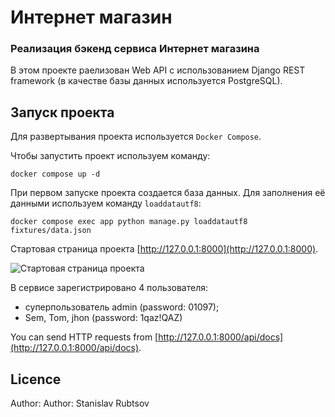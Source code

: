 # Интернет магазин
### Реализация бэкенд сервиса Интернет магазина 

В этом проекте раелизован Web API с использованием Django REST framework (в качестве базы данных используется PostgreSQL).

## Запуск проекта

Для развертывания проекта используется `Docker Compose`.

Чтобы запустить проект используем команду:
```
docker compose up -d
```

При первом запуске проекта создается база данных. 
Для заполнения её данными используем команду `loaddatautf8`:
```
docker compose exec app python manage.py loaddatautf8 fixtures/data.json
```
Стартовая страница проекта [http://127.0.0.1:8000](http://127.0.0.1:8000).

![Стартовая страница проекта](readmy/image_1.jpg)

В сервисе зарегистрировано 4 пользователя:
- суперпользователь admin (password: 01097);
- Sem, Tom, jhon (password: 1qaz!QAZ)


You can send HTTP requests from [http://127.0.0.1:8000/api/docs](http://127.0.0.1:8000/api/docs).

## Licence

Author: Author: Stanislav Rubtsov